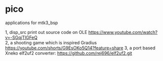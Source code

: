 # pico
applications for mtk3_bsp

1, disp_src print out source code on OLE   https://www.youtube.com/watch?v=-SGqjTIGFeQ  
2, a shooting game which is inspired Gradius    https://youtube.com/shorts/G9EsOKo5Q14?feature=share
3, a port based Xneko
elf2uf2 converter: https://github.com/rej696/elf2uf2.git
